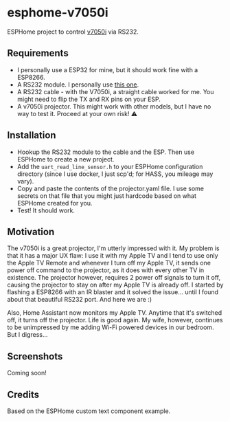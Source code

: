 # esphome-v7050i
ESPHome project to control [v7050i](https://www.benq.com/en-us/projector/laser-tv-projector/v7050i.html) via RS232.

## Requirements
- I personally use a ESP32 for mine, but it should work fine with a ESP8266.
- A RS232 module. I personally use [this one](https://www.amazon.com/gp/product/B00LPK0Z9A/ref=ppx_yo_dt_b_asin_title_o05_s01?ie=UTF8&psc=1).
- A RS232 cable - with the V7050i, a straight cable worked for me. You might need to flip the TX and RX pins on your ESP.
- A v7050i projector. This might work with other models, but I have no way to test it. Proceed at your own risk! ⚠️ 

## Installation

- Hookup the RS232 module to the cable and the ESP. Then use ESPHome to create a new project. 
- Add the `uart_read_line_sensor.h` to your ESPHome configuration directory (since I use docker, I just scp'd; for HASS, you mileage may vary).
- Copy and paste the contents of the projector.yaml file. I use some secrets on that file that you might just hardcode based on what ESPHome created for you.
- Test! It should work.

## Motivation
The v7050i is a great projector, I'm utterly impressed with it. My problem is that it has a major UX flaw: I use it with my Apple TV and I tend to use only the Apple TV Remote and whenever I turn off my Apple TV, it sends one power off command to the projector, as it does with every other TV in existence. The projector however, requires 2 power off signals to turn it off, causing the projector to stay on after my Apple TV is already off. I started by flashing a ESP8266 with an IR blaster and it solved the issue... until I found about that beautiful RS232 port. And here we are :) 

Also, Home Assistant now monitors my Apple TV. Anytime that it's switched off, it turns off the projector. Life is good again. My wife, however, continues to be unimpressed by me adding Wi-Fi powered devices in our bedroom. But I digress...

## Screenshots

Coming soon!

## Credits

Based on the ESPHome custom text component example. 
